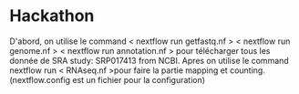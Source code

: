 # Hackathon
D'abord, on utilise le command 
< nextflow run getfastq.nf > 
< nextflow run genome.nf > 
< nextflow run annotation.nf > pour télécharger tous les donnée de SRA study: SRP017413 from NCBI.
Apres on utilise le command nextflow run < RNAseq.nf >pour faire la partie mapping et counting.
(nextflow.config est un fichier pour la configuration)
